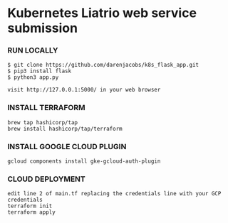 # Kubernetes Liatrio web service submission

### RUN LOCALLY

```
$ git clone https://github.com/darenjacobs/k8s_flask_app.git
$ pip3 install flask
$ python3 app.py

visit http://127.0.0.1:5000/ in your web browser
```

### INSTALL TERRAFORM
```
brew tap hashicorp/tap
brew install hashicorp/tap/terraform
```

### INSTALL GOOGLE CLOUD PLUGIN
```
gcloud components install gke-gcloud-auth-plugin
```

### CLOUD DEPLOYMENT

```
edit line 2 of main.tf replacing the credentials line with your GCP credentials
terraform init
terraform apply
